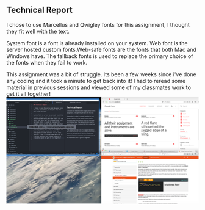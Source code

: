 ## Technical Report

I chose to use Marcellus and Qwigley fonts for this assignment, I thought they fit well with the text.

System font is a font is already installed on your system. Web font is the server hosted custom fonts.Web-safe fonts are the fonts that both Mac and Windows have. The fallback fonts is used to replace the primary choice of the fonts when they fail to work.

This assignment was a bit of struggle. Its been a few weeks since i've done any coding and it took a minute to get back into it! I had to reread some material in previous sessions and viewed some of my classmates work to get it all together!
![](Screen_shot_A7.png)
